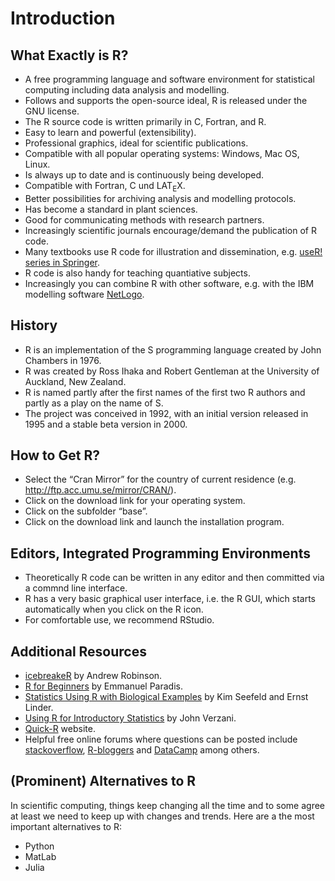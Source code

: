 # Introduction
## What Exactly is R?
* A free programming language and software environment for statistical computing including data analysis and modelling. 
* Follows and supports the open-source ideal, R is released under the GNU license.
* The R source code is written primarily in C, Fortran, and R.
* Easy to learn and powerful (extensibility).
* Professional graphics, ideal for scientific publications.
* Compatible with all popular operating systems: Windows,
Mac OS, Linux.
* Is always up to date and is continuously being developed.
* Compatible with Fortran, C und LAT<sub>E</sub>X.
* Better possibilities for archiving analysis and modelling
protocols.
* Has become a standard in plant sciences.
* Good for communicating methods with research partners.
* Increasingly scientific journals encourage/demand the publication of R code. 
* Many textbooks use R code for illustration and dissemination, e.g. [useR! series in Springer](http://www.springer.com/series/6991).
* R code is also handy for teaching quantiative subjects.
* Increasingly you can combine R with other software, e.g. with the IBM modelling software [NetLogo](https://ccl.northwestern.edu/netlogo/).

## History
* R is an implementation of the S programming language created by John Chambers in 1976.
* R was created by Ross Ihaka and Robert Gentleman at the University of Auckland, New Zealand.
* R is named partly after the first names of the first two R authors and partly as a play on the name of S. 
* The project was conceived in 1992, with an initial version released in 1995 and a stable beta version in 2000.


## How to Get R?
* Select the “Cran Mirror” for the country of current
residence (e.g. http://ftp.acc.umu.se/mirror/CRAN/).
* Click on the download link for your operating system.
* Click on the subfolder “base”.
* Click on the download link and launch the installation
program.

## Editors, Integrated Programming Environments
* Theoretically R code can be written in any editor and then committed via a commnd line interface.
* R has a very basic graphical user interface, i.e. the R GUI, which starts automatically when you click on the R icon.
* For comfortable use, we recommend RStudio.

## Additional Resources
* [icebreakeR](https://cran.r-project.org/doc/contrib/Robinson-icebreaker.pdf) by Andrew Robinson.
* [R for Beginners](https://cran.r-project.org/doc/contrib/Paradis-rdebuts_en.pdf) by Emmanuel Paradis.
* [Statistics Using R with Biological Examples](https://cran.r-project.org/doc/contrib/Seefeld_StatsRBio.pdf) by Kim Seefeld and Ernst Linder.
* [Using R for Introductory Statistics](http://www.math.csi.cuny.edu/Statistics/R/simpleR/printable/simpleR.pdf) by John Verzani.
* [Quick-R](https://www.statmethods.net/index.html) website.
* Helpful free online forums where questions can be posted include [stackoverflow](https://stackoverflow.com/questions), [R-bloggers](https://www.r-bloggers.com/) and [DataCamp](https://www.datacamp.com/) among others. 

## (Prominent) Alternatives to R
In scientific computing, things keep changing all the time and to some agree at least we need to keep up with changes and trends. Here are a the most important alternatives to R:
* Python
* MatLab
* Julia
